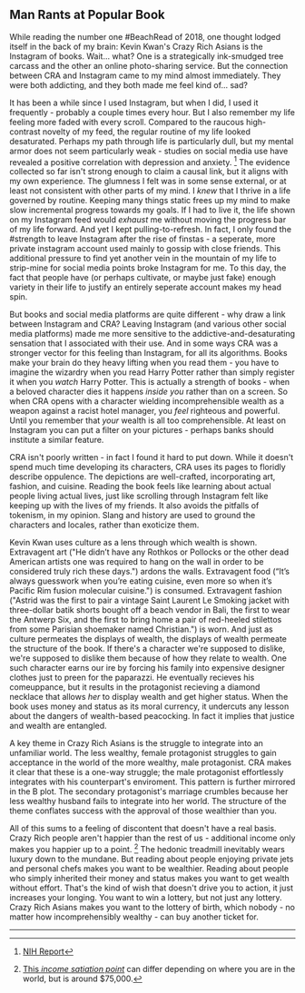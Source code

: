 ## Man Rants at Popular Book

While reading the number one \#BeachRead of 2018, one thought lodged itself in the back of my brain: Kevin Kwan's Crazy Rich Asians is the Instagram of books. Wait... what? One is a strategically ink-smudged tree carcass and the other an online photo-sharing service. But the connection between CRA and Instagram came to my mind almost immediately. They were both addicting, and they both made me feel kind of... sad?

It has been a while since I used Instagram, but when I did, I used it frequently - probably a couple times every hour. But I also remember my life feeling more faded with every scroll. Compared to the raucous high-contrast novelty of my feed, the regular routine of my life looked desaturated. Perhaps my path through life is particularly dull, but my mental armor does not seem particularly weak - studies on social media use have revealed a positive correlation with depression and anxiety. [^fn1] The evidence collected so far isn't strong enough to claim a causal link, but it aligns with my own experience. The glumness I felt was in some sense external, or at least not consistent with other parts of my mind. I *knew* that I thrive in a life governed by routine. Keeping many things static frees up my mind to make slow incremental progress towards my goals. If I had to live it, the life shown on my Instagram feed would *exhaust* me without moving the progress bar of my life forward. And yet I kept pulling-to-refresh. In fact, I only found the \#strength to leave Instagram after the rise of finstas - a seperate, more private instagram account used mainly to gossip with close friends. This additional pressure to find yet another vein in the mountain of my life to strip-mine for social media points broke Instagram for me. To this day, the fact that people have (or perhaps cultivate, or maybe just fake) enough variety in their life to justify an entirely seperate account makes my head spin.

But books and social media platforms are quite different - why draw a link between Instagram and CRA? Leaving Instagram (and various other social media platforms) made me more sensitive to the addictive-and-desaturating sensation that I associated with their use. And in some ways CRA was a stronger vector for this feeling than Instagram, for all its algorithms. Books make your brain do they heavy lifting when you read them - you have to imagine the wizardry when you read Harry Potter rather than simply register it when you *watch* Harry Potter. This is actually a strength of books - when a beloved character dies it happens *inside you* rather than on a screen. So when CRA opens with a character wielding incomprehensible wealth as a weapon against a racist hotel manager, you *feel* righteous and powerful. Until you remember that *your* wealth is all too comprehensible. At least on Instagram you can put a filter on your pictures - perhaps banks should institute a similar feature.

CRA isn't poorly written - in fact I found it hard to put down. While it doesn't spend much time developing its characters, CRA uses its pages to floridly describe oppulence. The depictions are well-crafted, incorporating art, fashion, and cuisine. Reading the book feels like learning about actual people living actual lives, just like scrolling through Instagram felt like keeping up with the lives of my friends. It also avoids the pitfalls of tokenism, in my opinion. Slang and history are used to ground the characters and locales, rather than exoticize them.

Kevin Kwan uses culture as a lens through which wealth is shown. Extravagent art ("He didn’t have any Rothkos or Pollocks or the other dead American artists one was required to hang on the wall in order to be considered truly rich these days.") ardons the walls. Extravagent food (“It’s always guesswork when you’re eating cuisine, even more so when it’s Pacific Rim fusion molecular cuisine.") is consumed. Extravagent fashion ("Astrid was the first to pair a vintage Saint Laurent Le Smoking jacket with three-dollar batik shorts bought off a beach vendor in Bali, the first to wear the Antwerp Six, and the first to bring home a pair of red-heeled stilettos from some Parisian shoemaker named Christian.") is worn. And just as culture permeates the displays of wealth, the displays of wealth permeate the structure of the book. If there's a character we're supposed to dislike, we're supposed to dislike them because of how they relate to wealth. One such character earns our ire by forcing his family into expensive designer clothes just to preen for the paparazzi. He eventually recieves his comeuppance, but it results in the protagonist recieving a diamond necklace that allows *her* to display wealth and get higher status. When the book uses money and status as its moral currency, it undercuts any lesson about the dangers of wealth-based peacocking. In fact it implies that justice and wealth are entangled.

A key theme in Crazy Rich Asians is the struggle to integrate into an unfamiliar world. The less wealthy, female protagonist struggles to gain acceptance in the world of the more wealthy, male protagonist. CRA makes it clear that these is a one-way struggle; the male protagonist effortlessly integrates with his counterpart's enviroment. This pattern is further mirrored in the B plot. The secondary protagonist's marriage crumbles because her less wealthy husband fails to integrate into her world. The structure of the theme conflates success with the approval of those wealthier than you.

All of this sums to a feeling of discontent that doesn't have a real basis. Crazy Rich people aren't happier than the rest of us - additional income only makes you happier up to a point. [^fn2] The hedonic treadmill inevitably wears luxury down to the mundane. But reading about people enjoying private jets and personal chefs makes you want to be wealthier. Reading about people who simply inherited their money and status makes you want to get wealth without effort. That's the kind of wish that doesn't drive you to action, it just increases your longing. You want to win a lottery, but not just any lottery. Crazy Rich Asians makes you want to <play></play> the lottery of birth, which nobody - no matter how incomprehensibly wealthy - can buy another ticket for.

---
[^fn1]: [NIH Report](https://www.ncbi.nlm.nih.gov/pmc/articles/PMC5143470/?report=classic)
[^fn2]: [This *income satiation point*](https://www.nature.com/articles/s41562-017-0277-0) can differ depending on where you are in the world, but is around $75,000.